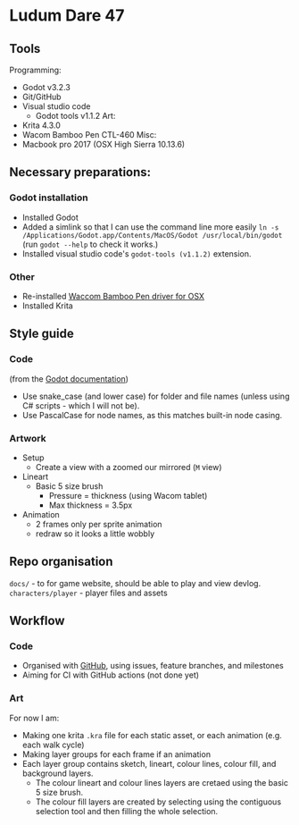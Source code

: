 # Ludum Dare 47

## Tools
Programming:
* Godot v3.2.3
* Git/GitHub
* Visual studio code
    * Godot tools v1.1.2
Art:
* Krita 4.3.0
* Wacom Bamboo Pen CTL-460
Misc:
* Macbook pro 2017 (OSX High Sierra 10.13.6)

## Necessary preparations:
### Godot installation
- Installed Godot
- Added a simlink so that I can use the command line more easily `ln -s /Applications/Godot.app/Contents/MacOS/Godot /usr/local/bin/godot` (run `godot --help` to check it works.)
- Installed visual studio code's `godot-tools (v1.1.2)` extension.

### Other
* Re-installed [Waccom Bamboo Pen driver for OSX](https://www.wacom.com/en-us/support/product-support/drivers)
* Installed Krita

## Style guide
### Code
(from the [Godot documentation](https://docs.godotengine.org/en/stable/getting_started/workflow/project_setup/project_organization.html#style-guide))
* Use snake_case (and lower case) for folder and file names (unless using C# scripts - which I will not be). 
* Use PascalCase for node names, as this matches built-in node casing.

### Artwork
* Setup
    - Create a view with a zoomed our mirrored (`M` view)
* Lineart
    - Basic 5 size brush
        - Pressure = thickness (using Wacom tablet)
        - Max thickness = 3.5px
* Animation
    - 2 frames only per sprite animation
    - redraw so it looks a little wobbly


## Repo organisation
`docs/`  -  to for game website, should be able to play and view devlog.
`characters/player`  -  player files and assets

## Workflow

### Code
- Organised with [GitHub](https://github.com/NatalieThurlby/ludumdare47), using issues, feature branches, and milestones
- Aiming for CI with GitHub actions (not done yet)

### Art
For now I am:
* Making one krita `.kra` file for each static asset, or each animation (e.g. each walk cycle)
* Making layer groups for each frame if an animation
* Each layer group contains sketch, lineart, colour lines, colour fill, and background layers.
    * The colour lineart and colour lines layers are cretaed using the basic 5 size brush.
    * The colour fill layers are created by selecting using the contiguous selection tool and then filling the whole selection.






